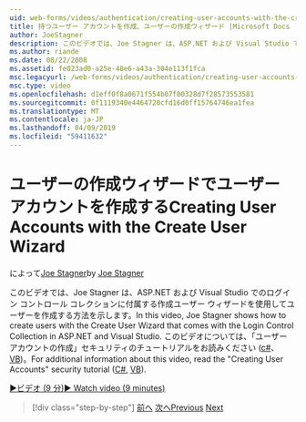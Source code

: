 ```yaml
---
uid: web-forms/videos/authentication/creating-user-accounts-with-the-create-user-wizard
title: 持つユーザー アカウントを作成、ユーザーの作成ウィザード |Microsoft Docs
author: JoeStagner
description: このビデオでは、Joe Stagner は、ASP.NET および Visual Studio でのログイン コントロール コレクションに付属する作成ユーザー ウィザードを使用してユーザーを作成する方法を示します。 F..
ms.author: riande
ms.date: 08/22/2008
ms.assetid: fe023ad0-a25e-48e6-a43a-304e113f1fca
msc.legacyurl: /web-forms/videos/authentication/creating-user-accounts-with-the-create-user-wizard
msc.type: video
ms.openlocfilehash: d1eff0f8a0671f554b07f00328d7f28573553581
ms.sourcegitcommit: 0f1119340e4464720cfd16d0ff15764746ea1fea
ms.translationtype: MT
ms.contentlocale: ja-JP
ms.lasthandoff: 04/09/2019
ms.locfileid: "59411632"
---
```

# <a name="creating-user-accounts-with-the-create-user-wizard"></a><span data-ttu-id="7fa34-104">ユーザーの作成ウィザードでユーザー アカウントを作成する</span><span class="sxs-lookup"><span data-stu-id="7fa34-104">Creating User Accounts with the Create User Wizard</span></span>

<span data-ttu-id="7fa34-105">によって[Joe Stagner](https://github.com/JoeStagner)</span><span class="sxs-lookup"><span data-stu-id="7fa34-105">by [Joe Stagner](https://github.com/JoeStagner)</span></span>

<span data-ttu-id="7fa34-106">このビデオでは、Joe Stagner は、ASP.NET および Visual Studio でのログイン コントロール コレクションに付属する作成ユーザー ウィザードを使用してユーザーを作成する方法を示します。</span><span class="sxs-lookup"><span data-stu-id="7fa34-106">In this video, Joe Stagner shows how to create users with the Create User Wizard that comes with the Login Control Collection in ASP.NET and Visual Studio.</span></span> <span data-ttu-id="7fa34-107">このビデオについては、「ユーザー アカウントの作成」セキュリティのチュートリアルをお読みください ([c#](../../overview/older-versions-security/membership/creating-user-accounts-cs.md)、 [VB](../../overview/older-versions-security/membership/creating-user-accounts-vb.md))。</span><span class="sxs-lookup"><span data-stu-id="7fa34-107">For additional information about this video, read the "Creating User Accounts" security tutorial ([C#](../../overview/older-versions-security/membership/creating-user-accounts-cs.md), [VB](../../overview/older-versions-security/membership/creating-user-accounts-vb.md)).</span></span>

[<span data-ttu-id="7fa34-108">&#9654;ビデオ (9 分)</span><span class="sxs-lookup"><span data-stu-id="7fa34-108">&#9654; Watch video (9 minutes)</span></span>](https://channel9.msdn.com/Blogs/ASP-NET-Site-Videos/creating-user-accounts-with-the-create-user-wizard)

> [!div class="step-by-step"]
> <span data-ttu-id="7fa34-109">[前へ](changing-membership-settings-in-the-default-membership-schema.md)
> [次へ](creating-user-accounts-programmatically.md)</span><span class="sxs-lookup"><span data-stu-id="7fa34-109">[Previous](changing-membership-settings-in-the-default-membership-schema.md)
[Next](creating-user-accounts-programmatically.md)</span></span>
